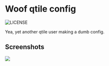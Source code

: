 # Woof qtile config

<img src='https://img.shields.io/badge/License-MIT-%236ebd68?style=flat-square' alt="LICENSE">

Yea, yet another qtile user making a dumb config.

## Screenshots

<img src="https://cdn.discordapp.com/attachments/864505510669320212/888985444673548328/unknown.png">

